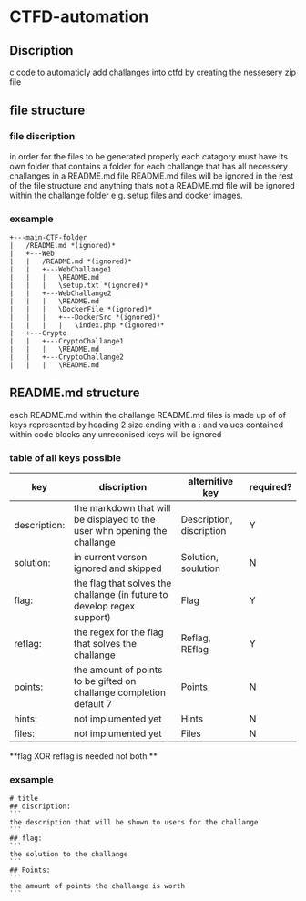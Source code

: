 # CTFD-automation
## Discription
c code to automaticly add challanges into ctfd by creating the nessesery zip file

## file structure
### file discription
in order for the files to be generated properly each catagory must have its own folder that contains a folder for each challange that has all necessery challanges in a README.md file README.md files will be ignored in the rest of the file structure and anything thats not a README.md file will be ignored within the challange folder e.g. setup files and docker images.

### exsample
```
+---main-CTF-folder
|   /README.md *(ignored)*
|   +---Web
|   |   /README.md *(ignored)*
|   |   +---WebChallange1
|   |   |   \README.md
|   |   |   \setup.txt *(ignored)*
|   |   +---WebChallange2
|   |   |   \README.md
|   |   |   \DockerFile *(ignored)*
|   |   |   +---DockerSrc *(ignored)*
|   |   |   |   \index.php *(ignored)*
|   +---Crypto
|   |   +---CryptoChallange1
|   |   |   \README.md
|   |   +---CryptoChallange2
|   |   |   \README.md
```
## README.md structure
each README.md within the challange README.md files is made up of of keys represented by heading 2 size ending with a **:** and values contained within code blocks any unreconised keys will be ignored
### table of all keys possible
| key          | discription                                                               | alternitive key          | required? |
|--------------|---------------------------------------------------------------------------|--------------------------|-----------|
| description: | the markdown that will be displayed to the user whn opening the challange | Description, discription | Y         |
| solution:    | in current verson ignored and skipped                                     | Solution, soulution      | N         |
| flag:        | the flag that solves the challange (in future to develop regex support)   | Flag                     | Y         |
| reflag:      | the regex for the flag that solves the challange                          | Reflag, REflag           | Y         |
| points:      | the amount of points to be gifted on challange completion default 7       | Points                   | N         |
| hints:       | not implumented yet                                                       | Hints                    | N         |
| files:       | not implumented yet                                                       | Files                    | N         |

**flag XOR reflag is needed not both **

### exsample
``````
# title
## discription:
```
the description that will be shown to users for the challange
```
## flag:
```
the solution to the challange
```
## Points:
```
the amount of points the challange is worth
```
``````
